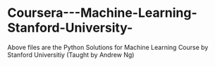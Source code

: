 # Coursera---Machine-Learning-Stanford-University-

Above files are the Python Solutions for Machine Learning Course by Stanford Universitiy (Taught by Andrew Ng) 
